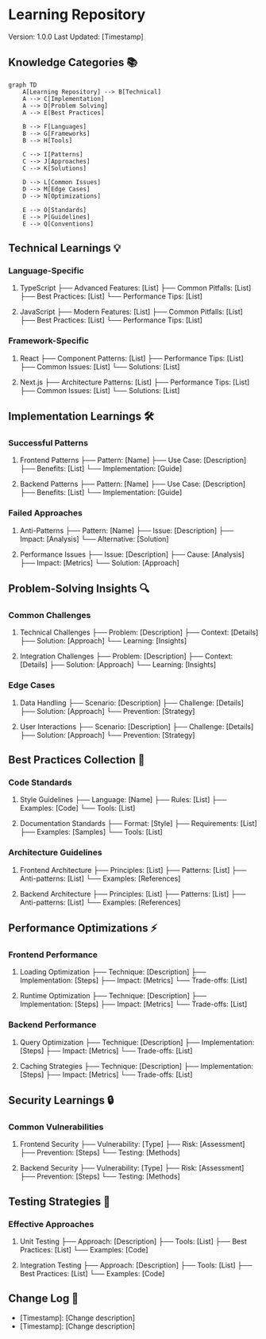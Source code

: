 # Learning Repository
Version: 1.0.0
Last Updated: [Timestamp]

## Knowledge Categories 📚
```mermaid
graph TD
    A[Learning Repository] --> B[Technical]
    A --> C[Implementation]
    A --> D[Problem Solving]
    A --> E[Best Practices]

    B --> F[Languages]
    B --> G[Frameworks]
    B --> H[Tools]

    C --> I[Patterns]
    C --> J[Approaches]
    C --> K[Solutions]

    D --> L[Common Issues]
    D --> M[Edge Cases]
    D --> N[Optimizations]

    E --> O[Standards]
    E --> P[Guidelines]
    E --> Q[Conventions]
```

## Technical Learnings 💡
### Language-Specific
1. TypeScript
   ├── Advanced Features: [List]
   ├── Common Pitfalls: [List]
   ├── Best Practices: [List]
   └── Performance Tips: [List]

2. JavaScript
   ├── Modern Features: [List]
   ├── Common Pitfalls: [List]
   ├── Best Practices: [List]
   └── Performance Tips: [List]

### Framework-Specific
1. React
   ├── Component Patterns: [List]
   ├── Performance Tips: [List]
   ├── Common Issues: [List]
   └── Solutions: [List]

2. Next.js
   ├── Architecture Patterns: [List]
   ├── Performance Tips: [List]
   ├── Common Issues: [List]
   └── Solutions: [List]

## Implementation Learnings 🛠️
### Successful Patterns
1. Frontend Patterns
   ├── Pattern: [Name]
   ├── Use Case: [Description]
   ├── Benefits: [List]
   └── Implementation: [Guide]

2. Backend Patterns
   ├── Pattern: [Name]
   ├── Use Case: [Description]
   ├── Benefits: [List]
   └── Implementation: [Guide]

### Failed Approaches
1. Anti-Patterns
   ├── Pattern: [Name]
   ├── Issue: [Description]
   ├── Impact: [Analysis]
   └── Alternative: [Solution]

2. Performance Issues
   ├── Issue: [Description]
   ├── Cause: [Analysis]
   ├── Impact: [Metrics]
   └── Solution: [Approach]

## Problem-Solving Insights 🔍
### Common Challenges
1. Technical Challenges
   ├── Problem: [Description]
   ├── Context: [Details]
   ├── Solution: [Approach]
   └── Learning: [Insights]

2. Integration Challenges
   ├── Problem: [Description]
   ├── Context: [Details]
   ├── Solution: [Approach]
   └── Learning: [Insights]

### Edge Cases
1. Data Handling
   ├── Scenario: [Description]
   ├── Challenge: [Details]
   ├── Solution: [Approach]
   └── Prevention: [Strategy]

2. User Interactions
   ├── Scenario: [Description]
   ├── Challenge: [Details]
   ├── Solution: [Approach]
   └── Prevention: [Strategy]

## Best Practices Collection 📖
### Code Standards
1. Style Guidelines
   ├── Language: [Name]
   ├── Rules: [List]
   ├── Examples: [Code]
   └── Tools: [List]

2. Documentation Standards
   ├── Format: [Style]
   ├── Requirements: [List]
   ├── Examples: [Samples]
   └── Tools: [List]

### Architecture Guidelines
1. Frontend Architecture
   ├── Principles: [List]
   ├── Patterns: [List]
   ├── Anti-patterns: [List]
   └── Examples: [References]

2. Backend Architecture
   ├── Principles: [List]
   ├── Patterns: [List]
   ├── Anti-patterns: [List]
   └── Examples: [References]

## Performance Optimizations ⚡
### Frontend Performance
1. Loading Optimization
   ├── Technique: [Description]
   ├── Implementation: [Steps]
   ├── Impact: [Metrics]
   └── Trade-offs: [List]

2. Runtime Optimization
   ├── Technique: [Description]
   ├── Implementation: [Steps]
   ├── Impact: [Metrics]
   └── Trade-offs: [List]

### Backend Performance
1. Query Optimization
   ├── Technique: [Description]
   ├── Implementation: [Steps]
   ├── Impact: [Metrics]
   └── Trade-offs: [List]

2. Caching Strategies
   ├── Technique: [Description]
   ├── Implementation: [Steps]
   ├── Impact: [Metrics]
   └── Trade-offs: [List]

## Security Learnings 🔒
### Common Vulnerabilities
1. Frontend Security
   ├── Vulnerability: [Type]
   ├── Risk: [Assessment]
   ├── Prevention: [Steps]
   └── Testing: [Methods]

2. Backend Security
   ├── Vulnerability: [Type]
   ├── Risk: [Assessment]
   ├── Prevention: [Steps]
   └── Testing: [Methods]

## Testing Strategies 🧪
### Effective Approaches
1. Unit Testing
   ├── Approach: [Description]
   ├── Tools: [List]
   ├── Best Practices: [List]
   └── Examples: [Code]

2. Integration Testing
   ├── Approach: [Description]
   ├── Tools: [List]
   ├── Best Practices: [List]
   └── Examples: [Code]

## Change Log 📝
- [Timestamp]: [Change description]
- [Timestamp]: [Change description]
